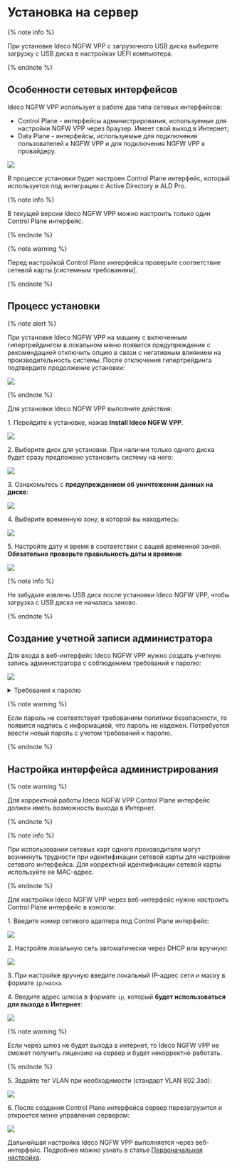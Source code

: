 # Установка на сервер

{% note info %}

При установке Ideco NGFW VPP с загрузочного USB диска выберите загрузку с USB диска в настройках UEFI компьютера.

{% endnote %}

## Особенности сетевых интерфейсов

Ideco NGFW VPP использует в работе два типа сетевых интерфейсов:
* Control Plane - интерфейсы администрирования, используемые для настройки NGFW VPP через браузер. Имеет свой выход в Интернет;
* Data Plane - интерфейсы, используемые для подключения пользователей к NGFW VPP и для подключения NGFW VPP к провайдеру.

![](../_images/setup.png)

В процессе установки будет настроен Control Plane интерфейс, который используется под интеграции с Active Directory и ALD Pro.

{% note info %}

В текущей версии Ideco NGFW VPP можно настроить только один Control Plane интерфейс.

{% endnote %}

{% note warning %}

Перед настройкой Control Plane интерфейса проверьте соответствие сетевой карты [системным требованиям].

{% endnote %}

## Процесс установки

{% note alert %}

При установке Ideco NGFW VPP на машину с включенным гипертрейдингом в локальном меню появится предупреждение с рекомендацией отключить опцию в связи с негативным влиянием на производительность системы. После отключения гипертрейдинга подтвердите продолжение установки:

![](../_images/setup12.png)

{% endnote %}

Для установки Ideco NGFW VPP выполните действия:

1\. Перейдите к установке, нажав **Install Ideco NGFW VPP**.

![](../_images/setup11.png)

2\. Выберите диск для установки. При наличии только одного диска будет сразу предложено установить систему на него:

![](../_images/setup1.png)

3\. Ознакомьтесь с **предупреждением об уничтожении данных на диске**:

![](../_images/setup2.png)

4\. Выберите временную зону, в которой вы находитесь:

![](../_images/setup3.png)

5\. Настройте дату и время в соответствии с вашей временной зоной. **Обязательно проверьте правильность даты и времени**:

![](../_images/setup4.png)

{% note info %}

Не забудьте извлечь USB диск после установки Ideco NGFW VPP, чтобы загрузка с USB диска не началась заново.

{% endnote %}

## Создание учетной записи администратора

Для входа в веб-интерфейс Ideco NGFW VPP нужно создать учетную запись администратора с соблюдением требований к паролю:

![](../_images/setup5.png)

<details>

<summary>Требования к паролю</summary>

* **Минимальная длина пароля** - 12 символов;
* **Cодержит только строчные и заглавные латинские буквы**;
* **Содержит цифры**;
* **Содержит специальные символы** (! # $ % & ' * + и другие).
  
</details>

{% note warning %}

Если пароль не соответствует требованиям политики безопасности, то появится надпись с информацией, что пароль не надежен. Потребуется ввести новый пароль с учетом требований к паролю.

{% endnote %}

## Настройка интерфейса администрирования 

{% note warning %}

Для корректной работы Ideco NGFW VPP Сontrol Plane интерфейс должен иметь возможность выхода в Интернет.

{% endnote %}

{% note info %}

При использовании сетевых карт одного производителя могут возникнуть трудности при идентификации сетевой карты для настройки сетевого интерфейса.
Для корректной идентификации сетевой карты используйте ее MAC-адрес.

{% endnote %}

Для настройки Ideco NGFW VPP через веб-интерфейс нужно настроить Control Plane интерфейс в консоли: 

1\. Введите номер сетевого адаптера под Control Plane интерфейс:

![](../_images/setup6.png)

2\. Настройте локальную сеть автоматически через DHCP или вручную:

![](../_images/setup7.png)

3\. При настройке вручную введите локальный IP-адрес сети и маску в формате `ip/маска`.

4\. Введите адрес шлюза в формате `ip`, который **будет использоваться для выхода в Интернет**:

![](../_images/setup8.png)

{% note warning %}

Если через шлюз не будет выхода в интернет, то Ideco NGFW VPP не сможет получить лицензию на сервер и будет некорректно работать.

{% endnote %}

5\. Задайте тег VLAN при необходимости (стандарт VLAN 802.3ad):

![](../_images/setup9.png)

6\. После создания Control Plane интерфейса cервер перезагрузится и откроется меню управления сервером:

![](../_images/setup10.png)

Дальнейшая настройка Ideco NGFW VPP выполняется через веб-интерфейс. Подробнее можно узнать в статье [Первоначальная настройка](initial-setup.md).